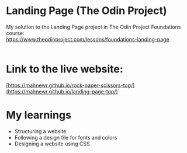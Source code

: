 # Landing Page (The Odin Project)

My solution to the Landing Page project in The Odin Project Foundations course:<br>
https://www.theodinproject.com/lessons/foundations-landing-page<br><br>

# Link to the live website:

[https://mahnewr.github.io/rock-paper-scissors-top/](https://mahnewr.github.io/landing-page-top/)

# My learnings

- Structuring a website
- Following a design file for fonts and colors
- Designing a website using CSS
